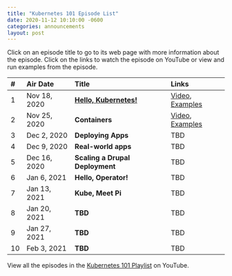 ```yaml
---
title: "Kubernetes 101 Episode List"
date: 2020-11-12 10:10:00 -0600
categories: announcements
layout: post
---
```

Click on an episode title to go to its web page with more information about the episode. Click on the links to watch the episode on YouTube or view and run examples from the episode.

| # | Air Date | Title | Links |
| :--- | :--- | :--- | :--- |
| 1 | Nov 18, 2020 | [**Hello, Kubernetes!**](https://kube101.jeffgeerling.com/2020/episode-1-hello-kubernetes) | [Video](https://www.youtube.com/watch?v=IcslsH7OoYo), [Examples](https://github.com/geerlingguy/kubernetes-101/tree/master/episode-01) |
| 2 | Nov 25, 2020 | **Containers** | [Video](https://www.youtube.com/watch?v=AHDrejEv0SM), [Examples](https://github.com/geerlingguy/kubernetes-101/blob/master/episode-02) |
| 3 | Dec 2, 2020 | **Deploying Apps** | TBD |
| 4 | Dec 9, 2020 | **Real-world apps** | TBD |
| 5 | Dec 16, 2020 | **Scaling a Drupal Deployment** | TBD |
| 6 | Jan 6, 2021 | **Hello, Operator!** | TBD |
| 7 | Jan 13, 2021 | **Kube, Meet Pi** | TBD |
| 8 | Jan 20, 2021 | **TBD** | TBD |
| 9 | Jan 27, 2021 | **TBD** | TBD |
| 10 | Feb 3, 2021 | **TBD** | TBD |

View all the episodes in the [Kubernetes 101 Playlist](https://www.youtube.com/playlist?list=PL2_OBreMn7FoYmfx27iSwocotjiikS5BD) on YouTube.